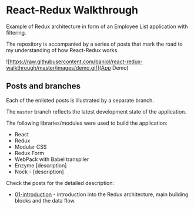 # React-Redux Walkthrough

Example of Redux architecture in form of an Employee List application with filtering.

The repository is accompanied by a series of posts that mark the road to my understanding of how React-Redux works.

![https://raw.githubusercontent.com/baniol/react-redux-walkthrough/master/images/demo.gif](App Demo)

## Posts and branches

Each of the enlisted posts is illustrated by a separate branch.

The `master` branch reflects the latest development state of the application.

The following libraries/modules were used to build the application:
* React
* Redux
* Modular CSS
* Redux Form
* WebPack with Babel transpiler
* Enzyme [description]
* Nock - [description]

Check the posts for the detailed description:

* [01-introduction](https://gist.github.com/baniol/de64830114db9fa700ba9eaeb149cb26) - introduction into the Redux architecture, main building blocks and the data flow.
